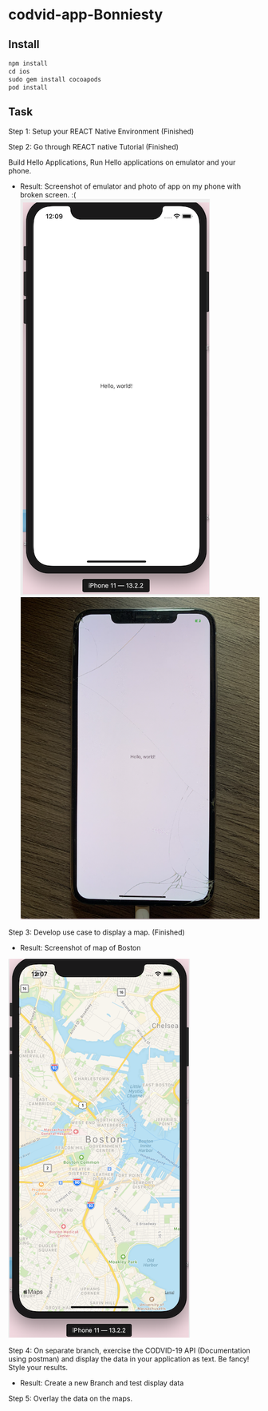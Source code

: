 # codvid-app-Bonniesty
 ## Install
 ```
 npm install
 cd ios
sudo gem install cocoapods
pod install
  ```

## Task
 Step 1:  Setup your REACT Native Environment (Finished)

 Step 2:  Go through REACT native Tutorial (Finished)

Build Hello Applications, Run Hello applications on emulator and your phone.

- Result:
Screenshot of emulator and photo of app on my phone with broken screen. :(
![image](https://github.com/BUEC500C1/codvid-app-Bonniesty/blob/master/scheenshot/1.png ) ![image](https://github.com/BUEC500C1/codvid-app-Bonniesty/blob/master/scheenshot/2.png)

 Step 3:  Develop use case to display a map. (Finished) 
- Result:
Screenshot of map of Boston

![image](https://github.com/BUEC500C1/codvid-app-Bonniesty/blob/master/scheenshot/3.png)

 Step 4:  On separate branch, exercise the CODVID-19 API (Documentation using postman) and display the data in your application as text.  Be fancy!  Style your results.
 - Result:
 Create a new Branch and test display data
 
 
 Step 5:  Overlay the data on the maps.

